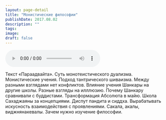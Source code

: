 ```yaml
---
layout: page-detail
title: "Монистические философии"
publishDate: 2017.08.02
description: ""
tags:
image:
draft: false
---
```


<audio title="2017.08.02 - Монистические философии.mp3" src="https://filer-api.advayta.org/v1.0/public/files/73630" controls=""></audio>

 Текст «Параадвайта». Суть монотеистического дуализма. Монистические учения. Подход тантрического шиваизма. Между разными взглядами нет конфликтов. Влияние учения Шанкары на другие школы. Разные взгляды на илллюзию. Почему Шанкару сравнивали с буддистами. Трансформация Абсолюта в майю. Школа Сахаджаяны за концепциями. Диспут пандита и сиддха. Вырабатывать искусность взаимодействия с проявлениями. Сакала, акалы, виджнянакевалы. Зачем нужно изучение философии. 

  
